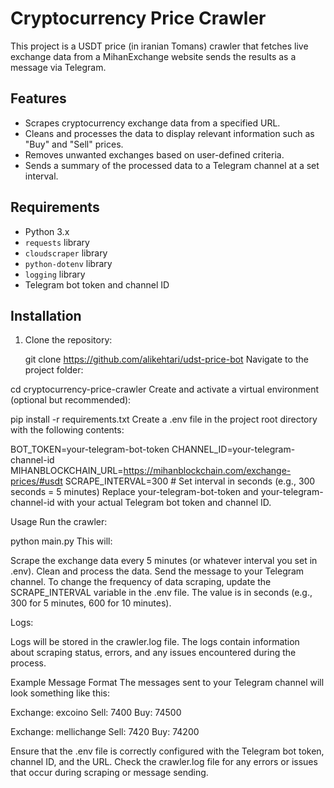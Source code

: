 # Cryptocurrency Price Crawler

This project is a USDT price (in iranian Tomans) crawler that fetches live exchange data from a MihanExchange website sends the results as a message via Telegram.

## Features
- Scrapes cryptocurrency exchange data from a specified URL.
- Cleans and processes the data to display relevant information such as "Buy" and "Sell" prices.
- Removes unwanted exchanges based on user-defined criteria.
- Sends a summary of the processed data to a Telegram channel at a set interval.

## Requirements
- Python 3.x
- `requests` library
- `cloudscraper` library
- `python-dotenv` library
- `logging` library
- Telegram bot token and channel ID

## Installation

1. Clone the repository:

   
   git clone https://github.com/alikehtari/udst-price-bot
Navigate to the project folder:


cd cryptocurrency-price-crawler
Create and activate a virtual environment (optional but recommended):




pip install -r requirements.txt
Create a .env file in the project root directory with the following contents:


BOT_TOKEN=your-telegram-bot-token
CHANNEL_ID=your-telegram-channel-id
MIHANBLOCKCHAIN_URL=https://mihanblockchain.com/exchange-prices/#usdt
SCRAPE_INTERVAL=300  # Set interval in seconds (e.g., 300 seconds = 5 minutes)
Replace your-telegram-bot-token and your-telegram-channel-id with your actual Telegram bot token and channel ID.

Usage
Run the crawler:


python main.py
This will:

Scrape the exchange data every 5 minutes (or whatever interval you set in .env).
Clean and process the data.
Send the message to your Telegram channel.
To change the frequency of data scraping, update the SCRAPE_INTERVAL variable in the .env file. The value is in seconds (e.g., 300 for 5 minutes, 600 for 10 minutes).

Logs:

Logs will be stored in the crawler.log file.
The logs contain information about scraping status, errors, and any issues encountered during the process.

Example Message Format
The messages sent to your Telegram channel will look something like this:

Exchange: excoino
Sell: 7400
Buy: 74500

Exchange: mellichange
Sell: 7420
Buy: 74200

Ensure that the .env file is correctly configured with the Telegram bot token, channel ID, and the URL.
Check the crawler.log file for any errors or issues that occur during scraping or message sending.